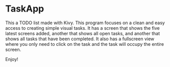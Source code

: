 TaskApp
=======

This a TODO list made with Kivy. This program focuses on a clean and easy access to creating simple visual tasks. It has a screen that shows the five latest screens added, another that shows all open tasks, and another that shows all tasks that have been completed. It also has a fullscreen view where you only need to click on the task and the task will occupy the entire screen.

Enjoy!
